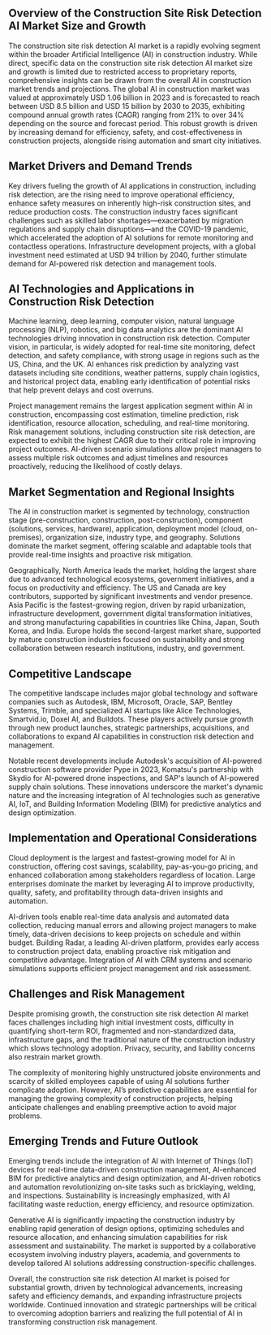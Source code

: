 ## Overview of the Construction Site Risk Detection AI Market Size and Growth
The construction site risk detection AI market is a rapidly evolving segment within the broader Artificial Intelligence (AI) in construction industry. While direct, specific data on the construction site risk detection AI market size and growth is limited due to restricted access to proprietary reports, comprehensive insights can be drawn from the overall AI in construction market trends and projections. The global AI in construction market was valued at approximately USD 1.06 billion in 2023 and is forecasted to reach between USD 8.5 billion and USD 15 billion by 2030 to 2035, exhibiting compound annual growth rates (CAGR) ranging from 21% to over 34% depending on the source and forecast period. This robust growth is driven by increasing demand for efficiency, safety, and cost-effectiveness in construction projects, alongside rising automation and smart city initiatives.

## Market Drivers and Demand Trends
Key drivers fueling the growth of AI applications in construction, including risk detection, are the rising need to improve operational efficiency, enhance safety measures on inherently high-risk construction sites, and reduce production costs. The construction industry faces significant challenges such as skilled labor shortages—exacerbated by migration regulations and supply chain disruptions—and the COVID-19 pandemic, which accelerated the adoption of AI solutions for remote monitoring and contactless operations. Infrastructure development projects, with a global investment need estimated at USD 94 trillion by 2040, further stimulate demand for AI-powered risk detection and management tools.

## AI Technologies and Applications in Construction Risk Detection
Machine learning, deep learning, computer vision, natural language processing (NLP), robotics, and big data analytics are the dominant AI technologies driving innovation in construction risk detection. Computer vision, in particular, is widely adopted for real-time site monitoring, defect detection, and safety compliance, with strong usage in regions such as the US, China, and the UK. AI enhances risk prediction by analyzing vast datasets including site conditions, weather patterns, supply chain logistics, and historical project data, enabling early identification of potential risks that help prevent delays and cost overruns.

Project management remains the largest application segment within AI in construction, encompassing cost estimation, timeline prediction, risk identification, resource allocation, scheduling, and real-time monitoring. Risk management solutions, including construction site risk detection, are expected to exhibit the highest CAGR due to their critical role in improving project outcomes. AI-driven scenario simulations allow project managers to assess multiple risk outcomes and adjust timelines and resources proactively, reducing the likelihood of costly delays.

## Market Segmentation and Regional Insights
The AI in construction market is segmented by technology, construction stage (pre-construction, construction, post-construction), component (solutions, services, hardware), application, deployment model (cloud, on-premises), organization size, industry type, and geography. Solutions dominate the market segment, offering scalable and adaptable tools that provide real-time insights and proactive risk mitigation.

Geographically, North America leads the market, holding the largest share due to advanced technological ecosystems, government initiatives, and a focus on productivity and efficiency. The US and Canada are key contributors, supported by significant investments and vendor presence. Asia Pacific is the fastest-growing region, driven by rapid urbanization, infrastructure development, government digital transformation initiatives, and strong manufacturing capabilities in countries like China, Japan, South Korea, and India. Europe holds the second-largest market share, supported by mature construction industries focused on sustainability and strong collaboration between research institutions, industry, and government.

## Competitive Landscape
The competitive landscape includes major global technology and software companies such as Autodesk, IBM, Microsoft, Oracle, SAP, Bentley Systems, Trimble, and specialized AI startups like Alice Technologies, Smartvid.io, Doxel AI, and Buildots. These players actively pursue growth through new product launches, strategic partnerships, acquisitions, and collaborations to expand AI capabilities in construction risk detection and management.

Notable recent developments include Autodesk's acquisition of AI-powered construction software provider Pype in 2023, Komatsu's partnership with Skydio for AI-powered drone inspections, and SAP's launch of AI-powered supply chain solutions. These innovations underscore the market's dynamic nature and the increasing integration of AI technologies such as generative AI, IoT, and Building Information Modeling (BIM) for predictive analytics and design optimization.

## Implementation and Operational Considerations
Cloud deployment is the largest and fastest-growing model for AI in construction, offering cost savings, scalability, pay-as-you-go pricing, and enhanced collaboration among stakeholders regardless of location. Large enterprises dominate the market by leveraging AI to improve productivity, quality, safety, and profitability through data-driven insights and automation.

AI-driven tools enable real-time data analysis and automated data collection, reducing manual errors and allowing project managers to make timely, data-driven decisions to keep projects on schedule and within budget. Building Radar, a leading AI-driven platform, provides early access to construction project data, enabling proactive risk mitigation and competitive advantage. Integration of AI with CRM systems and scenario simulations supports efficient project management and risk assessment.

## Challenges and Risk Management
Despite promising growth, the construction site risk detection AI market faces challenges including high initial investment costs, difficulty in quantifying short-term ROI, fragmented and non-standardized data, infrastructure gaps, and the traditional nature of the construction industry which slows technology adoption. Privacy, security, and liability concerns also restrain market growth.

The complexity of monitoring highly unstructured jobsite environments and scarcity of skilled employees capable of using AI solutions further complicate adoption. However, AI’s predictive capabilities are essential for managing the growing complexity of construction projects, helping anticipate challenges and enabling preemptive action to avoid major problems.

## Emerging Trends and Future Outlook
Emerging trends include the integration of AI with Internet of Things (IoT) devices for real-time data-driven construction management, AI-enhanced BIM for predictive analytics and design optimization, and AI-driven robotics and automation revolutionizing on-site tasks such as bricklaying, welding, and inspections. Sustainability is increasingly emphasized, with AI facilitating waste reduction, energy efficiency, and resource optimization.

Generative AI is significantly impacting the construction industry by enabling rapid generation of design options, optimizing schedules and resource allocation, and enhancing simulation capabilities for risk assessment and sustainability. The market is supported by a collaborative ecosystem involving industry players, academia, and governments to develop tailored AI solutions addressing construction-specific challenges.

Overall, the construction site risk detection AI market is poised for substantial growth, driven by technological advancements, increasing safety and efficiency demands, and expanding infrastructure projects worldwide. Continued innovation and strategic partnerships will be critical to overcoming adoption barriers and realizing the full potential of AI in transforming construction risk management.